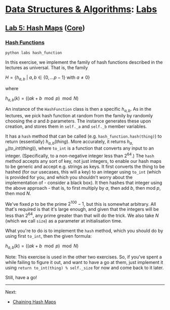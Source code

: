 # [Data Structures & Algorithms](https://github.com/bertie-wheen/dsa-2023-4/blob/trunk/README.md): [Labs](https://github.com/bertie-wheen/dsa-2023-4/blob/trunk/labs/README.md)

## [Lab 5: Hash Maps](https://github.com/bertie-wheen/dsa-2023-4/blob/trunk/labs/lab5/README.md) ([Core](https://github.com/bertie-wheen/dsa-2023-4/blob/trunk/labs/lab5/core/README.md))

### [Hash Functions](https://github.com/bertie-wheen/dsa-2023-4/blob/trunk/labs/lab5/core/hash_function/README.md)
```shell
python labs hash_function
```

In this exercise, we implement the family of hash functions described in the lectures as universal. That is, the family

$H = \{h_{a,b} \ |\  a, b \in \{0, \dots p - 1\} \text{ with } a \ne 0\}$

where

$h_{a,b}(k) = ((a k + b \mod p) \mod N)$

An instance of the `HashFunction` class is then a specific $h_{a,b}$. As in the lectures, we pick hash function at random from the family by randomly choosing the $a$ and $b$ parameters. The instance generates these upon creation, and stores them in `self._a` and `self._b` member variables.

It has a `hash` method that can be called (e.g. `hash_function.hash(thing)`) to return (essentially) $h_{a,b}(thing)$. More accurately, it returns $h_{a,b}(to\_int(thing))$, where `to_int` is a function that converts any input to an integer. (Specifically, to a non-negative integer less than $2^{64}$.) The `hash` method accepts any sort of key, not just integers, to enable our hash maps to be generic and accept e.g. strings as keys. It first converts the thing to be hashed (for our usecases, this will a key) to an integer using `to_int` (which is provided for you, and which you shouldn't worry about the implementation of - consider a black box). It then hashes that integer using the above approach - that is, to first multiply by $a$, then add $b$, then mod $p$, then mod $N$.

We've fixed $p$ to be the prime $2^{100} - 1$, but this is somewhat arbitrary. All that's required is that it's large enough, and given that the integers will be less than $2^{64}$, any prime greater than that will do the trick. We also take $N$ (which we call `size`) as a parameter at initialisation time.

What you're to do is to implement the `hash` method, which you should do by using first `to_int`, then the given formula:

$h_{a,b}(k) = ((a k + b \mod p) \mod N)$

Note: This exercise is used in the other two exercises. So, if you've spent a while failing to figure it out, and want to have a go at them, just implement it using `return to_int(thing) % self._size` for now and come back to it later.

Still, have a go!

---

Next:
- [Chaining Hash Maps](https://github.com/bertie-wheen/dsa-2023-4/blob/trunk/labs/lab5/core/chaining_hash_map/README.md)

